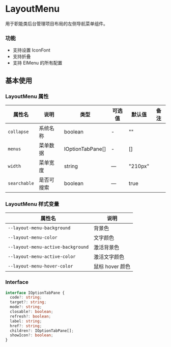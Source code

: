 <!--
 * @Author: weichunpei
 * @Date: 2023-10-20 09:30:23
 * @LastEditors: weichunpei
 * @LastEditTime: 2023-12-07 17:34:42
 * @Description: layoutHeader 组件
-->

# LayoutMenu

用于职能类后台管理项目布局的左侧导航菜单组件。

### 功能

- 支持设置 IconFont
- 支持折叠
- 支持 ElMenu 的所有配置

## 基本使用

<demo src="./basic.vue"></demo>

### LayoutMenu 属性

| 属性名       | 说明       | 类型             | 可选值 | 默认值  | 备注 |
| ------------ | ---------- | ---------------- | ------ | ------- | ---- |
| `collapse`   | 系统名称   | boolean          | -      | ""      |      |
| `menus`      | 菜单数据   | IOptionTabPane[] | -      | []      |      |
| `width`      | 菜单宽度   | string           | —      | "210px" |      |
| `searchable` | 是否可搜索 | boolean          | —      | true    |      |

### LayoutMenu 样式变量

| 属性名                            | 说明            |
| --------------------------------- | --------------- |
| `--layout-menu-background`        | 背景色          |
| `--layout-menu-color`             | 文字颜色        |
| `--layout-menu-active-background` | 激活背景色      |
| `--layout-menu-active-color`      | 激活文字颜色    |
| `--layout-menu-hover-color`       | 鼠标 hover 颜色 |

### Interface

```ts
interface IOptionTabPane {
  code?: string;
  target?: string;
  mode?: string;
  closable?: boolean;
  refresh?: boolean;
  label: string;
  href?: string;
  children?: IOptionTabPane[];
  showIcon?: boolean;
}
```
